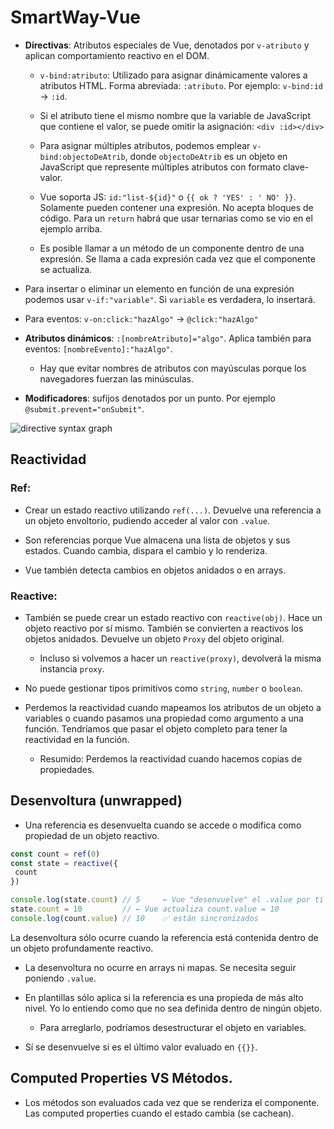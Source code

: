 # SmartWay-Vue

- **Directivas**: Atributos especiales de Vue, denotados por `v-atributo` y aplican comportamiento reactivo en el DOM.
  
  - `v-bind:atributo`: Utilizado para asignar dinámicamente valores a atributos HTML. Forma abreviada: `:atributo`. Por ejemplo: `v-bind:id` -> `:id`.
  
  - Si el atributo tiene el mismo nombre que la variable de JavaScript que contiene el valor, se puede omitir la asignación:  `<div :id></div>`
  
  - Para asignar múltiples atributos, podemos emplear `v-bind:objectoDeAtrib`, donde `objectoDeAtrib` es un objeto en JavaScript que represente múltiples atributos con formato clave-valor.
  
  - Vue soporta JS: `id:"list-${id}"` o `{{ ok ? 'YES' : ' NO' }}`. Solamente pueden contener una expresión. No acepta bloques de código. Para un `return` habrá que usar ternarias como se vio en el ejemplo arriba.
  
  - Es posible llamar a un método de un componente dentro de una expresión. Se llama a cada expresión cada vez que el componente se actualiza.

- Para insertar o eliminar un elemento en función de una expresión podemos usar `v-if:"variable"`. Si `variable` es verdadera, lo insertará.

- Para eventos: `v-on:click:"hazAlgo"` -> `@click:"hazAlgo"`

- **Atributos dinámicos**:  `:[nombreAtributo]="algo"`. Aplica también para eventos: `[nombreEvento]:"hazAlgo"`.
  
  - Hay que evitar nombres de atributos con mayúsculas porque los navegadores fuerzan las minúsculas.

- **Modificadores**: sufijos denotados por un punto. Por ejemplo `@submit.prevent="onSubmit"`.

![directive syntax graph](https://vuejs.org/assets/directive.DtZKvoAo.png)

## Reactividad

### Ref:

- Crear un estado reactivo utilizando `ref(...)`. Devuelve una referencia a un objeto envoltorio, pudiendo acceder al valor con `.value`.

- Son referencias porque Vue almacena una lista de objetos y sus estados. Cuando cambia, dispara el cambio y lo renderiza.

- Vue también detecta cambios en objetos anidados o en arrays.

### Reactive:

- También se puede crear un estado reactivo con `reactive(obj)`. Hace un objeto reactivo por sí mismo. También se convierten a reactivos los objetos anidados. Devuelve un objeto `Proxy` del objeto original. 
  
  - Incluso si volvemos a hacer un `reactive(proxy)`, devolverá la misma instancia `proxy`.

- No puede gestionar tipos primitivos como `string`, `number` o `boolean`.

- Perdemos la reactividad cuando mapeamos los atributos de un objeto a variables o cuando pasamos una propiedad como argumento a una función. Tendríamos que pasar el objeto completo para tener la reactividad en la función.
  
  - Resumido: Perdemos la reactividad cuando hacemos copias de propiedades.

## Desenvoltura (unwrapped)

- Una referencia es desenvuelta cuando se accede o modifica como propiedad de un objeto reactivo.

```javascript
const count = ref(0)
const state = reactive({
 count
})

console.log(state.count) // 5     ← Vue "desenvuelve" el .value por ti
state.count = 10         // ← Vue actualiza count.value = 10
console.log(count.value) // 10    ✅ están sincronizados
```

La desenvoltura sólo ocurre cuando la referencia está contenida dentro de un objeto profundamente reactivo.

- La desenvoltura no ocurre en arrays ni mapas. Se necesita seguir poniendo `.value`.

- En plantillas sólo aplica si la referencia es una propieda de más alto nivel. Yo lo entiendo como que no sea definida dentro de ningún objeto.
  
  - Para arreglarlo, podríamos desestructurar el objeto en variables.

- Sí se desenvuelve si es el último valor evaluado en `{{}}`.

## Computed Properties VS Métodos.

- Los métodos son evaluados cada vez que se renderiza el componente. Las computed properties cuando el estado cambia (se cachean).